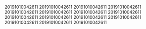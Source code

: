 20191010042611
20191010042611
20191010042611
20191010042611
20191010042611
20191010042611
20191010042611
20191010042611
20191010042611
20191010042611
20191010042611
20191010042611
20191010042611
20191010042611
20191010042611
